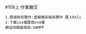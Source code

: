 #108上 作業繳交

```
1.雲端技術實作:虛擬機安裝與實作 匯入Kali
2.下載ios檔匯成ova檔
網站伺服器架設:XAMPP


```


##

###

####

#####

######
